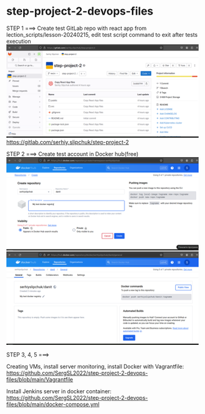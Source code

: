 # step-project-2-devops-files

STEP 1 ===>
Create test GitLab repo with react app from lection_scripts/lesson-20240215, edit test script command to exit after tests execution
![alt text](<screenshots/Знімок екрана з 2024-03-20 19-11-49.png>)
https://gitlab.com/serhiy.slipchuk/step-project-2

STEP 2 ===> 
Create test account in Docker hub(free)
![alt text](<screenshots/Знімок екрана з 2024-03-20 19-27-55.png>)
![alt text](<screenshots/Знімок екрана з 2024-03-20 19-31-05.png>)


STEP 3, 4, 5 ===>

Creating VMs, install server monitoring, install Docker with Vagrantfile: https://github.com/SergSL2022/step-project-2-devops-files/blob/main/Vagrantfile

Install Jenkins server in docker container:
https://github.com/SergSL2022/step-project-2-devops-files/blob/main/docker-compose.yml
